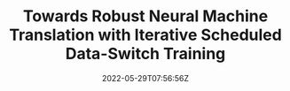 ---
title: "Towards Robust Neural Machine Translation with Iterative Scheduled Data-Switch Training"
authors:
- Zhongjian Miao
- Xiang Li
- Liyan Kang
- Wen Zhang
- Chulun Zhou
- Yidong Chen
- Bin Wang
- Min Zhang
- Jinsong Su
author_notes:
- 
- 
- 
- 
- 
- "通讯作者"
- 
- 
- "通讯作者"
date: "2022-05-29T07:56:56Z"
publishDate: "2025-05-29T07:56:56Z"
publication_types: [direction1]
publication: "**In Proc. of COLING 2022.** (CCF-B类)"
---